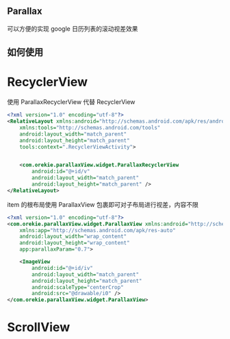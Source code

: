 ## Parallax

可以方便的实现 google 日历列表的滚动视差效果

## 如何使用

# RecyclerView

使用 ParallaxRecyclerView 代替 RecyclerView
```xml
<?xml version="1.0" encoding="utf-8"?>
<RelativeLayout xmlns:android="http://schemas.android.com/apk/res/android"
    xmlns:tools="http://schemas.android.com/tools"
    android:layout_width="match_parent"
    android:layout_height="match_parent"
    tools:context=".RecyclerViewActivity">


    <com.orekie.parallaxView.widget.ParallaxRecyclerView
        android:id="@+id/v"
        android:layout_width="match_parent"
        android:layout_height="match_parent" />
</RelativeLayout>
```

item 的根布局使用 ParallaxView 包裹即可对子布局进行视差，内容不限
```xml
<?xml version="1.0" encoding="utf-8"?>
<com.orekie.parallaxView.widget.ParallaxView xmlns:android="http://schemas.android.com/apk/res/android"
    xmlns:app="http://schemas.android.com/apk/res-auto"
    android:layout_width="wrap_content"
    android:layout_height="wrap_content"
    app:parallaxParam="0.7">

    <ImageView
        android:id="@+id/iv"
        android:layout_width="match_parent"
        android:layout_height="match_parent"
        android:scaleType="centerCrop"
        android:src="@drawable/i0" />
</com.orekie.parallaxView.widget.ParallaxView>
```
# ScrollView

